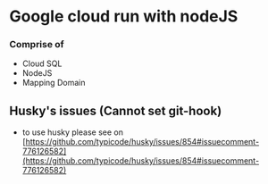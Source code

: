 # Google cloud run with nodeJS

### Comprise of

- Cloud SQL
- NodeJS
- Mapping Domain

## Husky's issues (Cannot set git-hook)

- to use husky please see on [https://github.com/typicode/husky/issues/854#issuecomment-776126582](https://github.com/typicode/husky/issues/854#issuecomment-776126582)
